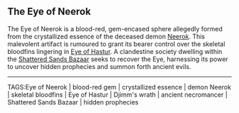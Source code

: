 ## The Eye of Neerok

The Eye of Neerok is a blood-red, gem-encased sphere allegedly formed from the crystallized essence of the deceased demon [Neerok](../People/Neerok.md). This malevolent artifact is rumoured to grant its bearer control over the skeletal bloodfins lingering in [Eye of Hastur](../Places/Eye%20of%20Hastur.md). A clandestine society dwelling within the [Shattered Sands Bazaar](../Places/Shattered%20Sands%20Bazaar.md) seeks to recover the Eye, harnessing its power to uncover hidden prophecies and summon forth ancient evils.


---

TAGS:Eye of Neerok | blood-red gem | crystallized essence | demon Neerok | skeletal bloodfins | Eye of Hastur | Djimm's wrath | ancient necromancer | Shattered Sands Bazaar | hidden prophecies
